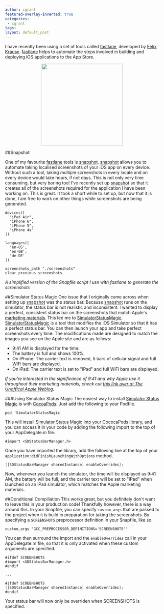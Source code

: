 ```yaml
---
author: cgrant
featured-overlay-inverted: true
categories:
 - cgrant
tags: 
layout: default_post
---
```


I have recently been using a set of tools called [fastlane](http://fastlane.tools/), developed by [Felix Krause](http://www.krausefx.com/). [fastlane](http://fastlane.tools/) helps to automate the steps involved in building and deploying iOS applications to the App Store.

<p style='text-align:center'>
<a href='http://fastlane.tools/'>
<img src='{{ site.github.url }}/cgrant/assets/fastlane.png' style='width:266px;'>
</a>
</p>

##Snapshot

One of my favourite [fastlane](http://fastlane.tools/) tools is [snapshot](https://github.com/KrauseFx/snapshot). [snapshot](https://github.com/KrauseFx/snapshot) allows you to automate taking localised screenshots of your iOS app on every device. Without such a tool, taking multiple screenshots in every locale and on every device would take hours, if not days. This is not only very time consuming, but very boring too! I've recently set up [snapshot](https://github.com/KrauseFx/snapshot) so that it creates all of the screenshots required for the application I have been working on. This is great. It took a short while to set up, but now that it is done, I am free to work on other things while screenshots are being generated.  

	devices([
	  "iPad Air",
	  "iPhone 6",
	  "iPhone 5",
	  "iPhone 4s"
	])
	
	languages([
	  'en-US',
	  'en-GB',
	  'de-DE'
	])
	
	screenshots_path "./screenshots"
	clear_previous_screenshots
	
*A simplified version of the Snapfile script I use with fastlane to generate the screenshots*

##Simulator Status Magic
One issue that I originally came across when setting up [snapshot](https://github.com/KrauseFx/snapshot) was the status bar. Because [snapshot](https://github.com/KrauseFx/snapshot) runs on the simulator, the status bar is not realistic and inconsistent. I wanted to display a perfect, consistent status bar on the screenshots that match Apple's [marketing materials](http://www.apple.com/ios/). This led me to [SimulatorStatusMagic](https://github.com/shinydevelopment/SimulatorStatusMagic). [SimulatorStatusMagic](https://github.com/shinydevelopment/SimulatorStatusMagic) is a tool that modifies the iOS Simulator so that it has a perfect status bar. You can then launch your app and take perfect screenshots every time. The modifications made are designed to match the images you see on the Apple site and are as follows:

- 9:41 AM is displayed for the time.
- The battery is full and shows 100%.
- On iPhone: The carrier text is removed, 5 bars of cellular signal and full WiFi bars are displayed.
- On iPad: The carrier text is set to "iPad" and full WiFi bars are displayed.

*If you're interested in the significance of 9:41 and why Apple use it throughout their marketing materials, check out [this link over at The Unoffical Apple Weblog](http://www.tuaw.com/2014/04/14/why-9-41-am-is-the-always-the-time-displayed-on-iphones-and-ipad/).*

###Using Simulator Status Magic
The easiest way to install [Simulator Status Magic](https://github.com/shinydevelopment/SimulatorStatusMagic) is with [CocoaPods](http://cocoapods.org/). Just add the following to your Podfile.

	pod 'SimulatorStatusMagic'

This will install [Simulator Status Magic](https://github.com/shinydevelopment/SimulatorStatusMagic) into your CococaPods library, and you can access it in your code by adding the following import to the top of your AppDelegate.m file.

	#import <SDStatusBarManager.h>

Once you have imported the library, add the following line at the top of your `application:didFinishLaunchingWithOptions` method.

    [[SDStatusBarManager sharedInstance] enableOverrides];

Now, whenever you launch the simulator, the time will be displayed as 9:41 AM, the battery will be full, and the carrier text will be set to "iPad" when launched on an iPad simulator, which matches the Apple marketing materials.

##Conditional Compiliation
This works great, but you definitely don't want to leave this in your production code! Thankfully however, there is a way around this. In your Snapfile, you can specify `custom_args` that are passed to the project when it is build in preparation for taking the screenshots. By specifying a `SCREENSHOTS` preprocessor definition in your Snapfile, like so.
	
	custom_args "GCC_PREPROCESSOR_DEFINITIONS='SCREENSHOTS'"
	
You can then surround the import and the `enableOverrides` call in your AppDelegate.m file, so that it is only activated when these custom arguments are specified.

	#ifdef SCREENSHOTS
	#import <SDStatusBarManager.h>
	#endif
	
	...
	    
	#ifdef SCREENSHOTS
    [[SDStatusBarManager sharedInstance] enableOverrides];
	#endif
	
Your status bar will now only be overriden when SCREENSHOTS is specified. 
